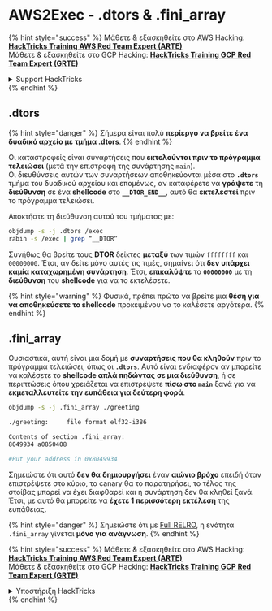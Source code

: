 # AWS2Exec - .dtors & .fini\_array

{% hint style="success" %}
Μάθετε & εξασκηθείτε στο AWS Hacking:<img src="/.gitbook/assets/arte.png" alt="" data-size="line">[**HackTricks Training AWS Red Team Expert (ARTE)**](https://training.hacktricks.xyz/courses/arte)<img src="/.gitbook/assets/arte.png" alt="" data-size="line">\
Μάθετε & εξασκηθείτε στο GCP Hacking: <img src="/.gitbook/assets/grte.png" alt="" data-size="line">[**HackTricks Training GCP Red Team Expert (GRTE)**<img src="/.gitbook/assets/grte.png" alt="" data-size="line">](https://training.hacktricks.xyz/courses/grte)

<details>

<summary>Support HackTricks</summary>

* Ελέγξτε τα [**σχέδια συνδρομής**](https://github.com/sponsors/carlospolop)!
* **Εγγραφείτε στην** 💬 [**ομάδα Discord**](https://discord.gg/hRep4RUj7f) ή στην [**ομάδα telegram**](https://t.me/peass) ή **ακολουθήστε** μας στο **Twitter** 🐦 [**@hacktricks\_live**](https://twitter.com/hacktricks\_live)**.**
* **Μοιραστείτε κόλπα hacking υποβάλλοντας PRs στα** [**HackTricks**](https://github.com/carlospolop/hacktricks) και [**HackTricks Cloud**](https://github.com/carlospolop/hacktricks-cloud) github repos.

</details>
{% endhint %}

## .dtors

{% hint style="danger" %}
Σήμερα είναι πολύ **περίεργο να βρείτε ένα δυαδικό αρχείο με τμήμα .dtors**.
{% endhint %}

Οι καταστροφείς είναι συναρτήσεις που **εκτελούνται πριν το πρόγραμμα τελειώσει** (μετά την επιστροφή της συνάρτησης `main`).\
Οι διευθύνσεις αυτών των συναρτήσεων αποθηκεύονται μέσα στο **`.dtors`** τμήμα του δυαδικού αρχείου και επομένως, αν καταφέρετε να **γράψετε** τη **διεύθυνση** σε ένα **shellcode** στο **`__DTOR_END__`**, αυτό θα **εκτελεστεί** πριν το πρόγραμμα τελειώσει.

Αποκτήστε τη διεύθυνση αυτού του τμήματος με:
```bash
objdump -s -j .dtors /exec
rabin -s /exec | grep “__DTOR”
```
Συνήθως θα βρείτε τους **DTOR** δείκτες **μεταξύ** των τιμών `ffffffff` και `00000000`. Έτσι, αν δείτε μόνο αυτές τις τιμές, σημαίνει ότι **δεν υπάρχει καμία καταχωρημένη συνάρτηση**. Έτσι, **επικαλύψτε** το **`00000000`** με τη **διεύθυνση** του **shellcode** για να το εκτελέσετε.

{% hint style="warning" %}
Φυσικά, πρέπει πρώτα να βρείτε μια **θέση για να αποθηκεύσετε το shellcode** προκειμένου να το καλέσετε αργότερα.
{% endhint %}

## **.fini\_array**

Ουσιαστικά, αυτή είναι μια δομή με **συναρτήσεις που θα κληθούν** πριν το πρόγραμμα τελειώσει, όπως οι **`.dtors`**. Αυτό είναι ενδιαφέρον αν μπορείτε να καλέσετε το **shellcode απλά πηδώντας σε μια διεύθυνση**, ή σε περιπτώσεις όπου χρειάζεται να επιστρέψετε **πίσω στο `main`** ξανά για να **εκμεταλλευτείτε την ευπάθεια για δεύτερη φορά**.
```bash
objdump -s -j .fini_array ./greeting

./greeting:     file format elf32-i386

Contents of section .fini_array:
8049934 a0850408

#Put your address in 0x8049934
```
Σημειώστε ότι αυτό **δεν θα** **δημιουργήσει** έναν **αιώνιο βρόχο** επειδή όταν επιστρέψετε στο κύριο, το canary θα το παρατηρήσει, το τέλος της στοίβας μπορεί να έχει διαφθαρεί και η συνάρτηση δεν θα κληθεί ξανά. Έτσι, με αυτό θα μπορείτε να **έχετε 1 περισσότερη εκτέλεση** της ευπάθειας.

{% hint style="danger" %}
Σημειώστε ότι με [Full RELRO](../common-binary-protections-and-bypasses/relro.md), η ενότητα `.fini_array` γίνεται **μόνο για ανάγνωση**.
{% endhint %}

{% hint style="success" %}
Μάθετε & εξασκηθείτε στο AWS Hacking:<img src="/.gitbook/assets/arte.png" alt="" data-size="line">[**HackTricks Training AWS Red Team Expert (ARTE)**](https://training.hacktricks.xyz/courses/arte)<img src="/.gitbook/assets/arte.png" alt="" data-size="line">\
Μάθετε & εξασκηθείτε στο GCP Hacking: <img src="/.gitbook/assets/grte.png" alt="" data-size="line">[**HackTricks Training GCP Red Team Expert (GRTE)**<img src="/.gitbook/assets/grte.png" alt="" data-size="line">](https://training.hacktricks.xyz/courses/grte)

<details>

<summary>Υποστήριξη HackTricks</summary>

* Ελέγξτε τα [**σχέδια συνδρομής**](https://github.com/sponsors/carlospolop)!
* **Εγγραφείτε στο** 💬 [**Discord group**](https://discord.gg/hRep4RUj7f) ή στο [**telegram group**](https://t.me/peass) ή **ακολουθήστε** μας στο **Twitter** 🐦 [**@hacktricks\_live**](https://twitter.com/hacktricks\_live)**.**
* **Μοιραστείτε κόλπα hacking υποβάλλοντας PRs στα** [**HackTricks**](https://github.com/carlospolop/hacktricks) και [**HackTricks Cloud**](https://github.com/carlospolop/hacktricks-cloud) github repos.

</details>
{% endhint %}
